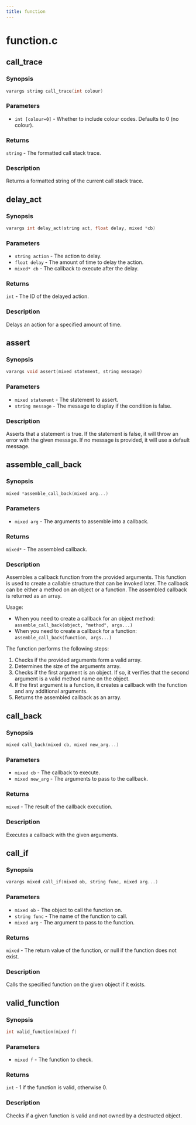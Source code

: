 ```yaml
---
title: function
---
```

# function.c

## call_trace

### Synopsis

```c
varargs string call_trace(int colour)
```

### Parameters

* `int [colour=0]` - Whether to include colour codes. Defaults to 0 (no colour).

### Returns

`string` - The formatted call stack trace.

### Description

Returns a formatted string of the current call stack trace.

## delay_act

### Synopsis

```c
varargs int delay_act(string act, float delay, mixed *cb)
```

### Parameters

* `string action` - The action to delay.
* `float delay` - The amount of time to delay the action.
* `mixed* cb` - The callback to execute after the delay.

### Returns

`int` - The ID of the delayed action.

### Description

Delays an action for a specified amount of time.

## assert

### Synopsis

```c
varargs void assert(mixed statement, string message)
```

### Parameters

* `mixed statement` - The statement to assert.
* `string message` - The message to display if the condition is false.

### Description

Asserts that a statement is true. If the statement is false, it
will throw an error with the given message. If no message is
provided, it will use a default message.

## assemble_call_back

### Synopsis

```c
mixed *assemble_call_back(mixed arg...)
```

### Parameters

* `mixed arg` - The arguments to assemble into a callback.

### Returns

`mixed*` - The assembled callback.

### Description

Assembles a callback function from the provided arguments.
This function is used to create a callable structure that can be
invoked later. The callback can be either a method on an object or
a function. The assembled callback is returned as an array.

Usage:
- When you need to create a callback for an object method:
`assemble_call_back(object, "method", args...)`
- When you need to create a callback for a function:
`assemble_call_back(function, args...)`

The function performs the following steps:
1. Checks if the provided arguments form a valid array.
2. Determines the size of the arguments array.
3. Checks if the first argument is an object. If so, it verifies that
the second argument is a valid method name on the object.
4. If the first argument is a function, it creates a callback with the
function and any additional arguments.
5. Returns the assembled callback as an array.

## call_back

### Synopsis

```c
mixed call_back(mixed cb, mixed new_arg...)
```

### Parameters

* `mixed cb` - The callback to execute.
* `mixed new_arg` - The arguments to pass to the callback.

### Returns

`mixed` - The result of the callback execution.

### Description

Executes a callback with the given arguments.

## call_if

### Synopsis

```c
varargs mixed call_if(mixed ob, string func, mixed arg...)
```

### Parameters

* `mixed ob` - The object to call the function on.
* `string func` - The name of the function to call.
* `mixed arg` - The argument to pass to the function.

### Returns

`mixed` - The return value of the function, or null if the function does not exist.

### Description

Calls the specified function on the given object if it exists.

## valid_function

### Synopsis

```c
int valid_function(mixed f)
```

### Parameters

* `mixed f` - The function to check.

### Returns

`int` - 1 if the function is valid, otherwise 0.

### Description

Checks if a given function is valid and not owned by a destructed
object.


